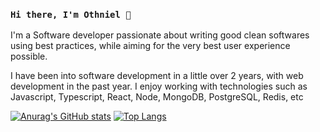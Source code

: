 ### `Hi there, I'm Othniel 👋`
I'm a Software developer passionate about writing good clean softwares using best practices, while aiming for the very best user experience possible.

I have been into software development in a little over 2 years, with web development in the past year. I enjoy working with technologies such as Javascript, Typescript, React, Node, MongoDB, PostgreSQL, Redis, etc

[![Anurag's GitHub stats](https://github-readme-stats.vercel.app/api?username=Otagera&count_private=true&show_icons=true&theme=dark)](https://github.com/anuraghazra/github-readme-stats)
[![Top Langs](https://github-readme-stats.vercel.app/api/top-langs/?username=Otagera&layout=compact&theme=dark)](https://github.com/anuraghazra/github-readme-stats)

<!--
- 🔭 I’m currently working on ...
- 🌱 I’m currently learning ...
- 👯 I’m looking to collaborate on mongoose on Typescript 
- 🤔 I’m looking for help with ...
- 💬 Ask me about ...
- 📫 How to reach me: ...
- 😄 Pronouns: ...
- ⚡ Fun fact: ...
-->
